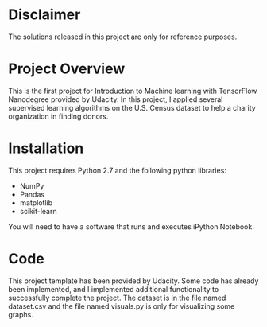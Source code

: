 # Disclaimer
The solutions released in this project are only for reference purposes.

# Project Overview
This is the first project for Introduction to Machine learning with TensorFlow Nanodegree provided by Udacity. In this project, I applied several supervised learning algorithms on the U.S. Census dataset to help a charity organization in finding donors.

# Installation
This project requires Python 2.7 and the following python libraries:
* NumPy
* Pandas
* matplotlib
* scikit-learn

You will need to have a software that runs and executes iPython Notebook.

# Code
This project template has been provided by Udacity. Some code has already been implemented, and I implemented additional functionality to successfully complete the project. The dataset is in the file named dataset.csv and the file named visuals.py is only for visualizing some graphs.
